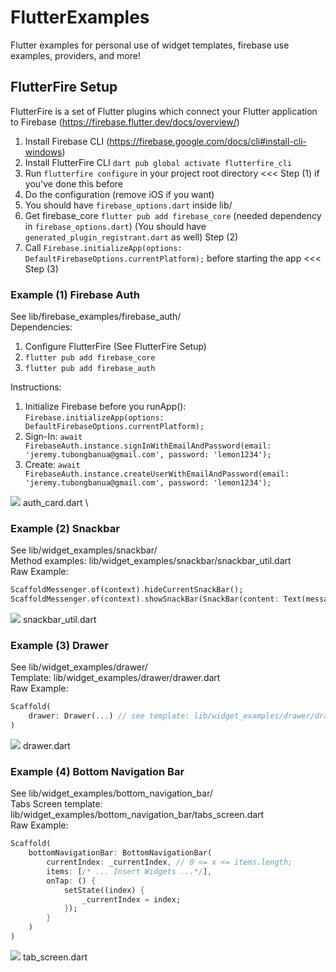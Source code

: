 # FlutterExamples

Flutter examples for personal use of widget templates, firebase use examples, providers, and more!

## FlutterFire Setup

FlutterFire is a set of Flutter plugins which connect your Flutter application to Firebase (https://firebase.flutter.dev/docs/overview/)

1. Install Firebase CLI (https://firebase.google.com/docs/cli#install-cli-windows)
2. Install FlutterFire CLI `dart pub global activate flutterfire_cli`
3. Run `flutterfire configure` in your project root directory <<< Step (1) if you've done this before
4. Do the configuration (remove iOS if you want)
5. You should have `firebase_options.dart` inside lib/
6. Get firebase_core `flutter pub add firebase_core` (needed dependency in `firebase_options.dart`) (You should have `generated_plugin_registrant.dart` as well) Step (2)
7. Call `Firebase.initializeApp(options: DefaultFirebaseOptions.currentPlatform);` before starting the app <<< Step (3)

### Example (1) Firebase Auth

See lib/firebase_examples/firebase_auth/ \
Dependencies:

1. Configure FlutterFire (See FlutterFire Setup)
2. `flutter pub add firebase_core`
3. `flutter pub add firebase_auth`

Instructions:

1. Initialize Firebase before you runApp(): `Firebase.initializeApp(options: DefaultFirebaseOptions.currentPlatform);`
2. Sign-In: `await FirebaseAuth.instance.signInWithEmailAndPassword(email: 'jeremy.tubongbanua@gmail.com', password: 'lemon1234');`
3. Create: `await FirebaseAuth.instance.createUserWithEmailAndPassword(email: 'jeremy.tubongbanua@gmail.com', password: 'lemon1234');`

![](https://i.imgur.com/KaB9HtH.png)
auth_card.dart \

### Example (2) Snackbar

See lib/widget_examples/snackbar/ \
Method examples: lib/widget_examples/snackbar/snackbar_util.dart \
Raw Example:

```dart
ScaffoldMessenger.of(context).hideCurrentSnackBar();
ScaffoldMessenger.of(context).showSnackBar(SnackBar(content: Text(message)));
```

![](https://imgur.com/Ky7hnzu)
snackbar_util.dart

### Example (3) Drawer

See lib/widget_examples/drawer/ \
Template: lib/widget_examples/drawer/drawer.dart \
Raw Example:

```dart
Scaffold(
    drawer: Drawer(...) // see template: lib/widget_examples/drawer/drawer.dart
)
```

![](https://i.imgur.com/1dwMjxE.png)
drawer.dart

### Example (4) Bottom Navigation Bar

See lib/widget_examples/bottom_navigation_bar/ \
Tabs Screen template: lib/widget_examples/bottom_navigation_bar/tabs_screen.dart \
Raw Example:

```dart
Scaffold(
    bottomNavigationBar: BottomNavigationBar(
        currentIndex: _currentIndex, // 0 <= x <= items.length;
        items: [/* ... Insert Widgets ...*/],
        onTap: () {
            setState((index) {
                _currentIndex = index;
            });
        }
    )
)
```

![](https://imgur.com/usXxrj7)
tab_screen.dart
